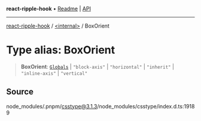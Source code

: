 **react-ripple-hook** • [Readme](../../README.md) \| [API](../../globals.md)

***

[react-ripple-hook](../../README.md) / [\<internal\>](../README.md) / BoxOrient

# Type alias: BoxOrient

> **BoxOrient**: [`Globals`](Globals.md) \| `"block-axis"` \| `"horizontal"` \| `"inherit"` \| `"inline-axis"` \| `"vertical"`

## Source

node\_modules/.pnpm/csstype@3.1.3/node\_modules/csstype/index.d.ts:19189
